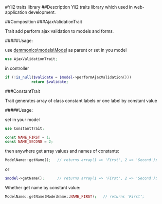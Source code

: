 #Yii2 traits library
##Description
Yii2 traits library which used in web-application development.



##Composition
###AjaxValidationTrait

Trait add perform ajax validation to models and forms. 

#####Usage:

use [demmonico\models\Model](https://github.com/demmonico/yii2-models) as parent or set in you model

```php
use AjaxValidationTrait;
```

in controller

```php
if (!is_null($validate = $model->performAjaxValidation()))
            return $validate;
```

###ConstantTrait

Trait generates array of class constant labels or one label by constant value 

#####Usage:

set in your model

```php
use ConstantTrait;

const NAME_FIRST = 1;
const NAME_SECOND = 2;
```

then anywhere get array values and names of constants:

```php
ModelName::getName();   // returns array(1 => 'First', 2 => 'Second');
```
or
```php
$model->getName();      // returns array(1 => 'First', 2 => 'Second');
```
Whether get name by constant value: 
```php
ModelName::getName(ModelName::NAME_FIRST);   // returns 'First';
```
